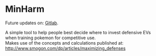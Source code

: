 # MinHarm
<p>Future updates on: <a href="http://gitlab.com/peckingbird/MinHarm/">Gitlab</a>.</p>
<p>A simple tool to help people best decide where to invest defensive EVs when training pokemon for competitive use.<br/>Makes use of the concepts and calculations published at: <a href="http://www.smogon.com/dp/articles/maximizing_defenses">http://www.smogon.com/dp/articles/maximizing_defenses</a></p>
